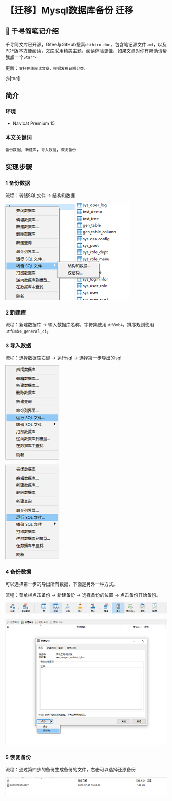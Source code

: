 # 【迁移】Mysql数据库备份 迁移

## 📔 千寻简笔记介绍

千寻简文库已开源，Gitee与GitHub搜索`chihiro-doc`，包含笔记源文件`.md`，以及PDF版本方便阅读，文库采用精美主题，阅读体验更佳，如果文章对你有帮助请帮我点一个`Star`～

更新：`支持在线阅读文章，根据发布日期分类。`

@[toc]

## 简介

### 环境

- Navicat Premium 15

### 本文关键词

`备份数据`，`新建库`，`导入数据`，`恢复备份`

## 实现步骤

### 1 备份数据

流程：转储SQL文件 -> 结构和数据



![image-20230731162606919](【迁移】Mysql数据库备份、迁移.assets/image-20230731162606919.png)

### 2 新建库

流程：新建数据库 -> 输入数据库名称，字符集使用`utf8mb4`，排序规则使用`utf8mb4_general_ci`。

### 3 导入数据

流程：选择数据库右键 -> 运行sql -> 选择第一步导出的sql

![image-20230731163335121](【迁移】Mysql数据库备份、迁移.assets/image-20230731163335121.png)

![image-20230731163335121](【迁移】Mysql数据库备份、迁移.assets/image-20230731163335121.png)

### 4 备份数据

可以选择第一步的导出所有数据，下面是另外一种方式。

流程：菜单栏点击备份 -> 新建备份 -> 选择备份的位置 -> 点击备份开始备份。

![image-20230731163601854](【迁移】Mysql数据库备份、迁移.assets/image-20230731163601854.png)

![image-20230731163729514](【迁移】Mysql数据库备份、迁移.assets/image-20230731163729514.png)

### 5 恢复备份

流程：通过第四步的备份生成备份的文件，右击可以选择还原备份

![image-20230731163850185](【迁移】Mysql数据库备份、迁移.assets/image-20230731163850185.png)